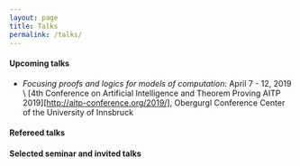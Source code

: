 ```yaml
---
layout: page
title: Talks
permalink: /talks/
---
```


#### Upcoming talks

- _Focusing proofs and logics for models of computation_: April 7 - 12, 2019 \\
[4th Conference on Artificial Intelligence and Theorem Proving AITP 2019][http://aitp-conference.org/2019/], Obergurgl Conference Center of the University of Innsbruck


#### Refereed talks



#### Selected seminar and invited talks